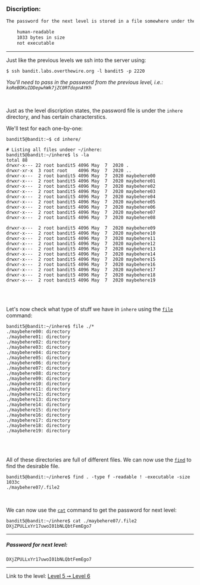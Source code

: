 ### Discription:
```txt
The password for the next level is stored in a file somewhere under the "inhere" directory and has all of the following properties:

    human-readable
    1033 bytes in size
    not executable
```

---

Just like the previous levels we ssh into the server using:
```console
$ ssh bandit.labs.overthewire.org -l bandit5 -p 2220
```

_You'll need to pass in the password from the previous level, i.e.: `koReBOKuIDDepwhWk7jZC0RTdopnAYKh`_

<br>

Just as the level discription states, the password file is under the `inhere` directory, and has certain characterstics.

We'll test for each one-by-one:

```console
bandit5@bandit:~$ cd inhere/

# Listing all files undeer ~/inhere:
bandit5@bandit:~/inhere$ ls -la
total 88
drwxr-x--- 22 root bandit5 4096 May  7  2020 .
drwxr-xr-x  3 root root    4096 May  7  2020 ..
drwxr-x---  2 root bandit5 4096 May  7  2020 maybehere00
drwxr-x---  2 root bandit5 4096 May  7  2020 maybehere01
drwxr-x---  2 root bandit5 4096 May  7  2020 maybehere02
drwxr-x---  2 root bandit5 4096 May  7  2020 maybehere03
drwxr-x---  2 root bandit5 4096 May  7  2020 maybehere04
drwxr-x---  2 root bandit5 4096 May  7  2020 maybehere05
drwxr-x---  2 root bandit5 4096 May  7  2020 maybehere06
drwxr-x---  2 root bandit5 4096 May  7  2020 maybehere07
drwxr-x---  2 root bandit5 4096 May  7  2020 maybehere08

drwxr-x---  2 root bandit5 4096 May  7  2020 maybehere09
drwxr-x---  2 root bandit5 4096 May  7  2020 maybehere10
drwxr-x---  2 root bandit5 4096 May  7  2020 maybehere11
drwxr-x---  2 root bandit5 4096 May  7  2020 maybehere12
drwxr-x---  2 root bandit5 4096 May  7  2020 maybehere13
drwxr-x---  2 root bandit5 4096 May  7  2020 maybehere14
drwxr-x---  2 root bandit5 4096 May  7  2020 maybehere15
drwxr-x---  2 root bandit5 4096 May  7  2020 maybehere16
drwxr-x---  2 root bandit5 4096 May  7  2020 maybehere17
drwxr-x---  2 root bandit5 4096 May  7  2020 maybehere18
drwxr-x---  2 root bandit5 4096 May  7  2020 maybehere19
```

<br>
<br>

Let's now check what type of stuff we have in `inhere` using the [`file`](file) command:

```console
bandit5@bandit:~/inhere$ file ./*
./maybehere00: directory
./maybehere01: directory
./maybehere02: directory
./maybehere03: directory
./maybehere04: directory
./maybehere05: directory
./maybehere06: directory
./maybehere07: directory
./maybehere08: directory
./maybehere09: directory
./maybehere10: directory
./maybehere11: directory
./maybehere12: directory
./maybehere13: directory
./maybehere14: directory
./maybehere15: directory
./maybehere16: directory
./maybehere17: directory
./maybehere18: directory
./maybehere19: directory
```

<br>
<br>

All of these directories are full of different files. We can now use the [`find`](https://linux.die.net/man/1/find) to find the desirable file.

```console
bandit5@bandit:~/inhere$ find . -type f -readable ! -executable -size 1033c
./maybehere07/.file2
```

<br>

We can now use the [`cat`](https://linux.die.net/man/1/cat) command to get the password for next level:

```console
bandit5@bandit:~/inhere$ cat ./maybehere07/.file2
DXjZPULLxYr17uwoI01bNLQbtFemEgo7
```

---

##### Password for next level:
    DXjZPULLxYr17uwoI01bNLQbtFemEgo7

---

Link to the level: [Level 5 ➙ Level 6](https://overthewire.org/wargames/bandit/bandit6.html)
